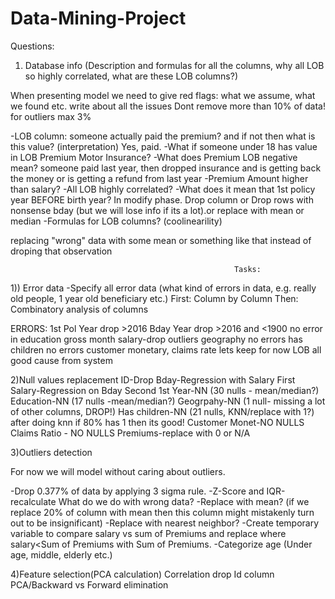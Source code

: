 # Data-Mining-Project
Questions:
1) Database info (Description and formulas for all the columns,  why all LOB so highly correlated, what are these LOB columns?)

When presenting model we need to give red flags: what we assume, what we found etc. write about all the issues
Dont remove more than 10% of data!
for outliers max 3%

-LOB column: someone actually paid the premium? and if not then what is this value? (interpretation) Yes, paid. 
-What if someone under 18 has value in LOB Premium Motor Insurance?
-What does Premium LOB negative mean? someone paid last year, then dropped insurance and is getting back the money or is getting a refund from last year
-Premium Amount higher than salary?
-All LOB highly correlated?
-What does it mean that 1st policy year BEFORE birth year? In modify phase. Drop column or Drop rows with nonsense bday (but we will lose info if its a lot).or replace with mean or median 
-Formulas for LOB columns? (coolinearility)


replacing "wrong" data with some mean or something like that instead of droping that observation


                                                      Tasks:
                                                      
1)) Error data
-Specify all error data (what kind of errors in data, e.g. really old people, 1 year old beneficiary etc.)
 First: Column by Column
 Then: Combinatory analysis of columns
   
   ERRORS:
   1st Pol Year drop >2016
   Bday Year drop >2016 and <1900
   no error in education
   gross month salary-drop outliers
   geography no errors
   has children no errors
   customer monetary, claims rate lets keep for now
   LOB all good  cause from system

2)Null values replacement 
ID-Drop
Bday-Regression with Salary First
Salary-Regression on Bday Second
1st Year-NN (30 nulls - mean/median?)
Education-NN (17 nulls -mean/median?)
Geogrpahy-NN (1 null- missing a lot of other columns, DROP!)
Has children-NN (21 nulls, KNN/replace with 1?) after doing knn if 80% has 1 then its good!
Customer Monet-NO NULLS
Claims Ratio - NO NULLS
Premiums-replace with 0 or N/A
 
   
3)Outliers detection

For now we will model without caring about outliers.


 -Drop 0.377% of data by applying 3 sigma rule.
 -Z-Score and IQR-recalculate
  What do we do with wrong data? 
    -Replace with mean? (if we replace 20% of column with mean then this column might mistakenly turn out to be insignificant)
    -Replace with nearest neighbor? 
    -Create temporary variable to compare salary vs sum of Premiums and replace where salary<Sum of Premiums with Sum of Premiums.
    -Categorize age (Under age, middle, elderly etc.)


4)Feature selection(PCA calculation)
Correlation
drop Id column
PCA/Backward vs Forward elimination
